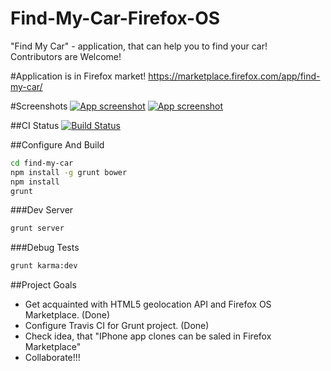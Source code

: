 Find-My-Car-Firefox-OS
======================

"Find My Car" - application, that can help you to find your car!  
Contributors are Welcome!

#Application is in Firefox market!
https://marketplace.firefox.com/app/find-my-car/

#Screenshots
[![App screenshot](https://raw.github.com/WonderBeat/Find-My-Car-Firefox-OS/master/screenshot-1.png)](https://marketplace.firefox.com/app/find-my-car/)
[![App screenshot](https://raw.github.com/WonderBeat/Find-My-Car-Firefox-OS/master/screenshot-2.png)](https://marketplace.firefox.com/app/find-my-car/)

##CI Status
[![Build Status](https://travis-ci.org/WonderBeat/Find-My-Car-Firefox-OS.png)](https://travis-ci.org/WonderBeat/Find-My-Car-Firefox-OS)

##Configure And Build
```bash
cd find-my-car
npm install -g grunt bower
npm install
grunt
```
###Dev Server
```bash
grunt server
```
###Debug Tests
```bash
grunt karma:dev
```

##Project Goals
- Get acquainted with HTML5 geolocation API and Firefox OS Marketplace. (Done)
- Configure Travis CI for Grunt project. (Done)
- Check idea, that "IPhone app clones can be saled in Firefox Marketplace"
- Collaborate!!!

